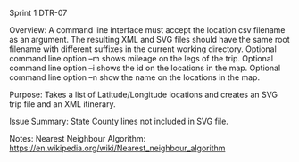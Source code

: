 Sprint 1
DTR-07

Overview:
A command line interface must accept the location csv filename as an argument.
The resulting XML and SVG files should have the same root filename with different suffixes in the current working directory.
Optional command line option –m shows mileage on the legs of the trip.
Optional command line option –i shows the id on the locations in the map.
Optional command line option –n show the name on the locations in the map.

Purpose:
Takes a list of Latitude/Longitude locations and creates an SVG trip file and an XML itinerary.

Issue Summary:
State County lines not included in SVG file.

Notes:
Nearest Neighbour Algorithm: https://en.wikipedia.org/wiki/Nearest_neighbour_algorithm